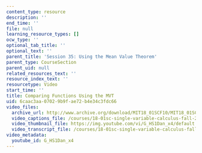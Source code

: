 ```yaml
---
content_type: resource
description: ''
end_time: ''
file: null
learning_resource_types: []
ocw_type: ''
optional_tab_title: ''
optional_text: ''
parent_title: 'Session 35: Using the Mean Value Theorem'
parent_type: CourseSection
parent_uid: null
related_resources_text: ''
resource_index_text: ''
resourcetype: Video
start_time: ''
title: Comparing Functions Using the MVT
uid: 6caac3aa-0702-9b9f-ae72-b4e34c3fdc66
video_files:
  archive_url: http://www.archive.org/download/MIT18_01SCF10/MIT18_01SCF10Rec_26_300k.mp4
  video_captions_file: /courses/18-01sc-single-variable-calculus-fall-2010/c8b034f1cc5e59a9a8ffb41f0cfed481_G_HS1Dan_x4.vtt
  video_thumbnail_file: https://img.youtube.com/vi/G_HS1Dan_x4/default.jpg
  video_transcript_file: /courses/18-01sc-single-variable-calculus-fall-2010/c34fac441fdde91f6b0429664aacafd0_G_HS1Dan_x4.pdf
video_metadata:
  youtube_id: G_HS1Dan_x4
---
```

